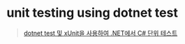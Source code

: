 # unit testing using dotnet test

> [dotnet test 및 xUnit을 사용하여 .NET에서 C# 단위 테스트](https://learn.microsoft.com/ko-kr/dotnet/core/testing/unit-testing-with-dotnet-test)
